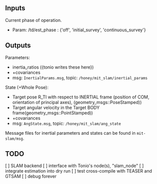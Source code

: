 ## Inputs

Current phase of operation.

* Param: /td/est_phase : {'off', 'initial_survey', 'continuous_survey'}


## Outputs

Parameters:

* inertia_ratios ({tonio writes these here})
* +covariances
* msg: `InertialParams.msg`, topic: `/honey/mit_slam/inertial_params`

State (+Whole Pose):

* Target pose R_TI with respect to INERTIAL frame (position of COM, orientation of principal axes), (geometry_msgs::PoseStamped))
* Target angular velocity in the Target BODY frame(geometry_msgs::PointStamped))
* +covariances
* msg: `AngState.msg`, topic: `/honey/mit_slam/ang_state`

Message files for inertial parameters and states can be found in `mit-slam/msg`.

## TODO
[ ] SLAM backend
[ ] interface with Tonio's node(s), "slam_node"
[ ] integrate estimation into dry run
[ ] test cross-compile with TEASER and GTSAM 
[ ] debug forever
